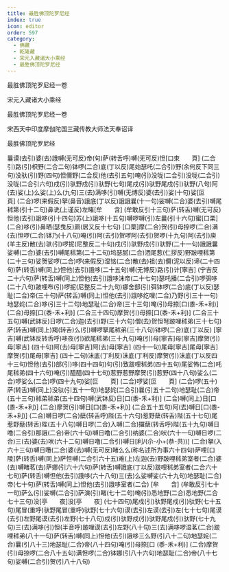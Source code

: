 ```yaml
---
title: 最胜佛顶陀罗尼经
index: true
icon: editor
order: 597
category:
  - 佛藏
  - 乾隆藏
  - 宋元入藏诸大小乘经
  - 最胜佛顶陀罗尼经
---
```


最胜佛顶陀罗尼经一卷  

宋元入藏诸大小乘经  

最胜佛顶陀罗尼经一卷  

宋西天中印度摩伽陀国三藏传教大师法天奉诏译  

最胜佛顶陀罗尼经  

曩谟(去引)婆(去)誐嚩(无可反)帝(句)萨(转舌呼)嚩(无可反)怛[口束　　頁] (二合引)路(引)枳野(二合二句)钵啰(二合)底(丁以反)尾始瑟吒(二合引)野(余何反下同三句)没驮(引)野(四句)怛儞野(二合反)他(去引五句)唵(引)没咙(二合引)没咙(二合引)没咙(二合引六句)戍(引)驮野戍(引)驮野(七句)尾戍(引)驮野尾戍(引)驮野(八句)阿(去)娑(上)么娑(上)么(九句)三(去)满哆(引)嚩(无博反)婆(去引)娑(十句)娑[叵　　頁] (二合)啰(来假反)拏(鼻音)誐底(丁以反)誐誐曩(十一句)娑嚩(二合)婆(去引)嚩尾秫第(引十二句)鼻诜(上谨反)左睹[牟　　含] (牟敢反引十三句)萨(转舌)嚩(无可反)怛他(去引)誐哆(引十四句)苏(上)誐哆(十五句)嚩啰嚩(引)左曩(引十六句)蜜[口栗] (二合)哆(引)鼻晒(瑟曳反)罽(居又反十七句) [口栗]摩(二合)贺(引)母捺啰(二合)满(去)怛啰(二合)钵乃(十八句)唵(引)阿(去引)贺啰阿(去引)贺啰(十九句)阿(去引)庾(羊主反)散(去)驮(引)啰抳(尼整反二十句)戍(引)驮野戍(引)驮野(二十一句)誐誐曩娑嚩(二合)婆(去引)嚩尾秫第(二十二句)坞瑟腻(二合)洒尾惹(仁拶反)野跛哩秫第(二十三句)娑贺娑啰(二合)啰(来假反)湿铭(二合)散(去)祖(去)儞(泥以反)谛(二十四句)萨(转舌)嚩(同上)怛他(去引)誐哆(二十五句)嚩(无博反)路(引)计[寧吉] (宁吉反二十六句)萨(转舌)嚩(同上)怛他(去引)誐哆沫帝(二十七句)瑟吒播(二合引)啰弭哆(二十八句)跛哩布(引)啰抳(尼整反二十九句)娜舍部(引)弭钵啰(二合)底(丁以反)瑟耻(二合)帝(三十句)萨(转舌)嚩(同上)怛他(去引)誐哆纥哩(二合)乃野(引三十一句)地瑟姹(二合)哆(引三十二句)地瑟耻(二合)帝(三十三句)唵(引)母捺[口(黍-禾+利)] (二合)母捺[口(黍-禾+利)] (二合三十四句)摩贺(引)母捺[口(黍-禾+利)] (二合三十五句)嚩(武钵反)日啰(二合)迦(去引)野(三十六句)僧(去)贺怛弩跛哩秫弟(三十七句)萨(转舌)嚩(同上)羯(转舌)么(引)嚩啰拏尾秫弟(三十八句)钵啰(二合)底(丁以反) [寧吉]嚩(武钵反转舌呼)哆夜(引)欲尾秫弟(三十九句)唵(引)母[寧吉]母[寧吉]摩贺(引)母[寧吉] (四十句)阿(去)母[寧吉]阿(去)母[寧吉] (四十一句)尾母[寧吉]尾母[寧吉]摩贺(引)尾母[寧吉] (四十二句)沫底(丁利反)沫底(丁利反)摩贺(引)沫底(丁以反四十三句)怛他(去引)部(引)哆(四十四句)句(引)致跛哩秫弟(四十五句)尾娑怖(二合)吒尾秫弟(四十六句)唵(引)醯醯(四十七句)惹野惹野摩贺(引)惹野(四十八句)娑么(二合)啰娑么(二合)啰(四十九句)娑[叵　　頁] (二合)啰娑[叵　　頁] (二合)啰(五十)萨(转舌)嚩(同上)没驮(引五十一句)地瑟姹(二合引)曩(引五十二句)地瑟耻(二合)帝(五十三句)秫弟秫弟(五十四句)嚩(武钵反)日[口(黍-禾+利)] (二合)嚩(同上)日[口(黍-禾+利)] (二合)摩贺(引)嚩日[口(黍-禾+利)] (二合五十五句)阿(去)嚩日[口(黍-禾+利)] (二合)嚩日啰(二合)蘖(转舌呼)陛(五十六句)惹野蘖(转舌)陛(五十七句)尾惹野蘖(转舌)陛(五十八句)嚩日啰(二合)入嚩(二合)攞蘖(转舌呼)陛(五十九句)嚩日噜(二合引)那誐(二合)帝(六十句)嚩日噜(二合引)纳婆(二合)吠(六十一句)嚩日啰(二合)三(去)婆(去)吠(六十二句)嚩日噜(二合引)嚩日[利/(尒-小+(恭-共))] (二合)拏(入六十三句)嚩日囕(二合)婆(去)嚩(无可反)睹么么(称名述所为事六十四句)萨哩[口陵]萨(转舌)嚩(同上)萨怛嚩(二合引六十五)难(上)左迦(去)野跛哩秫弟室者(二合)婆(去)嚩睹茗(去)萨娜(引六十六句)萨(转舌)嚩誐底(丁以反)跛哩秫弟室者(二合六十七句)萨(转舌)嚩怛他(去引)誐哆(六十八句)三(去)么娑嚩娑(六十九句)地瑟耻(二合)帝(七十句)萨(转舌)嚩(同上)怛他(去引)誐哆室者(二合) [牟　　含] (牟敢反引七十一句)萨么(引)娑嚩(二合引)萨演(引)睹(七十二句)唵(引)悉地野(二合)悉地野(二合七十三句)没[亭　　夜]没[亭　　夜] (七十四句)尾戍(引)驮野尾戍(引)驮野(七十五句)尾冒(重呼)驮野尾冒(重呼)驮野(七十六句)谟(去引)左谟(去引)左(七十七句)尾谟(去引)左野尾谟(去引)左野(七十八句)戍(引)驮野戍(引)驮野尾戍(引)驮野(七十九句)三(去)满哆(引)怛(半音呼)跛哩谟(去引)左野(八十句)三(去)满哆啰湿茗(二合)跛哩秫弟(八十一句)萨(转舌)嚩(同上)怛他(去引)誐哆三么野(引八十二句)地瑟姹(二合)曩(引八十三)地瑟耻(二合)帝(八十四句)唵(引)母捺[口 (黍-禾+利)] (二合)摩贺(引)母捺啰(二合八十五句)满怛啰(二合)钵娜(引八十六句)地瑟耻(二合)帝(八十七句)娑嚩(二合引)贺(引八十八句)  

